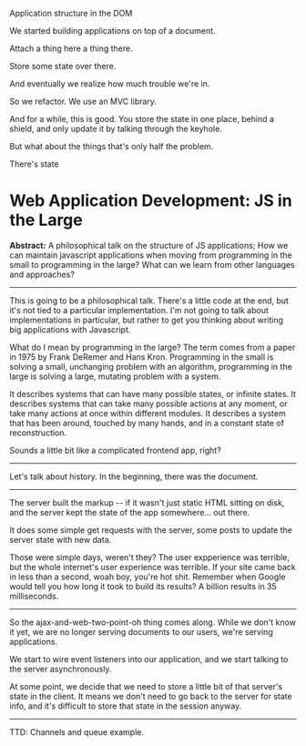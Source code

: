 Application structure in the DOM

We started building applications on top of a document.

Attach a thing here a thing there.

Store some state over there.

And eventually we realize how much trouble we're in.

So we refactor. We use an MVC library.

And for a while, this is good. You store the state in one place, behind a shield, and only update it by talking through the keyhole.

But what about the things that's only half the problem.

There's state 


Web Application Development: JS in the Large
===========================

**Abstract:** A philosophical talk on the structure of JS applications; How we can maintain javascript applications when moving from programming in the small to programming in the large? What can we learn from other languages and approaches?

----

This is going to be a philosophical talk. There's a little code at the end, but it's not tied to a particular implementation. I'm not going to talk about implementations in particular, but rather to get you thinking about writing big applications with Javascript.

What do I mean by programming in the large? The term comes from a paper in 1975 by Frank DeRemer and Hans Kron. Programming in the small is solving a small, unchanging problem with an algorithm, programming in the large is solving a large, mutating problem with a system. 

It describes systems that can have many possible states, or infinite states. It describes systems that can take many possible actions at any moment, or take many actions at once within different modules. It describes a system that has been around, touched by many hands, and in a constant state of reconstruction.

Sounds a little bit like a complicated frontend app, right?

----

Let's talk about history. In the beginning, there was the document.

----

The server built the markup -- if it wasn't just static HTML sitting on disk, and the server kept the state of the app somewhere… out there.

It does some simple get requests with the server, some posts to update the server state with new data.

Those were simple days, weren't they? The user expperience was terrible, but the whole internet's user experience was terrible. If your site came back in less than a second, woah boy, you're hot shit. Remember when Google would tell you how long it took to build its results? A billion results in 35 milliseconds.

----

So the ajax-and-web-two-point-oh thing comes along. While we don't know it yet, we are no longer serving documents to our users, we're serving applications.

We start to wire event listeners into our application, and we start talking to the server asynchronously.

At some point, we decide that we need to store a little bit of that server's state in the client. It means we don't need to go back to the server for state info, and it's difficult to store that state in the session anyway. 


----

TTD: Channels and queue example.

